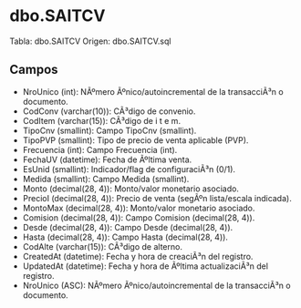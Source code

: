 ﻿# dbo.SAITCV

Tabla: dbo.SAITCV
Origen: dbo.SAITCV.sql

## Campos

- NroUnico (int): NÃºmero Ãºnico/autoincremental de la transacciÃ³n o documento.
- CodConv (varchar(10)): CÃ³digo de convenio.
- CodItem (varchar(15)): CÃ³digo de i t e m.
- TipoCnv (smallint): Campo TipoCnv (smallint).
- TipoPVP (smallint): Tipo de precio de venta aplicable (PVP).
- Frecuencia (int): Campo Frecuencia (int).
- FechaUV (datetime): Fecha de Ãºltima venta.
- EsUnid (smallint): Indicador/flag de configuraciÃ³n (0/1).
- Medida (smallint): Campo Medida (smallint).
- Monto (decimal(28, 4)): Monto/valor monetario asociado.
- PrecioI (decimal(28, 4)): Precio de venta (segÃºn lista/escala indicada).
- MontoMax (decimal(28, 4)): Monto/valor monetario asociado.
- Comision (decimal(28, 4)): Campo Comision (decimal(28, 4)).
- Desde (decimal(28, 4)): Campo Desde (decimal(28, 4)).
- Hasta (decimal(28, 4)): Campo Hasta (decimal(28, 4)).
- CodAlte (varchar(15)): CÃ³digo de alterno.
- CreatedAt (datetime): Fecha y hora de creaciÃ³n del registro.
- UpdatedAt (datetime): Fecha y hora de Ãºltima actualizaciÃ³n del registro.
- NroUnico (ASC): NÃºmero Ãºnico/autoincremental de la transacciÃ³n o documento.

